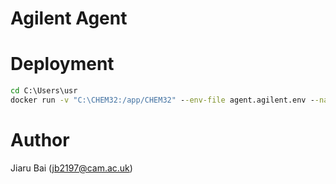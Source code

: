 # Agilent Agent

# Deployment
```cmd
cd C:\Users\usr
docker run -v "C:\CHEM32:/app/CHEM32" --env-file agent.agilent.env --name agilent_agent ghcr.io/cambridge-cares/agilent_agent:1.0.0-SNAPSHOT
```

# Author
Jiaru Bai (jb2197@cam.ac.uk)
